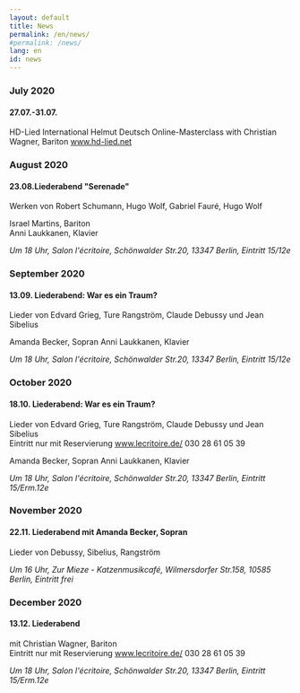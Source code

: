 ```yaml
---
layout: default
title: News
permalink: /en/news/
#permalink: /news/
lang: en
id: news
---
```



### July 2020

#### 27.07.-31.07.

HD-Lied International Helmut Deutsch Online-Masterclass
with Christian Wagner, Bariton
www.hd-lied.net

### August 2020

#### 23.08.Liederabend "Serenade" 

Werken von Robert Schumann, Hugo Wolf, Gabriel Fauré, Hugo Wolf

Israel Martins, Bariton   
Anni Laukkanen, Klavier

_Um 18 Uhr, Salon l'écritoire, Schönwalder Str.20, 13347 Berlin, Eintritt 15/12e_ 

### September 2020

#### 13.09. Liederabend: War es ein Traum? 

Lieder von Edvard Grieg, Ture Rangström, Claude Debussy und Jean Sibelius

Amanda Becker, Sopran
Anni Laukkanen, Klavier

_Um 18 Uhr, Salon l'écritoire, Schönwalder Str.20, 13347 Berlin, Eintritt 15/12e_ 

### October 2020

#### 18.10. Liederabend: War es ein Traum?

Lieder von Edvard Grieg, Ture Rangström, Claude Debussy und Jean Sibelius  
Eintritt nur mit Reservierung www.lecritoire.de/ 030 28 61 05 39

Amanda Becker, Sopran
Anni Laukkanen, Klavier

_Um 18 Uhr, Salon l'écritoire, Schönwalder Str.20, 13347 Berlin, Eintritt 15/Erm.12e_ 

### November 2020

#### 22.11. Liederabend mit Amanda Becker, Sopran

Lieder von Debussy, Sibelius, Rangström

_Um 16 Uhr, Zur Mieze - Katzenmusikcafé, Wilmersdorfer Str.158, 10585 Berlin, Eintritt frei_

### December 2020

#### 13.12. Liederabend  

mit Christian Wagner, Bariton  
Eintritt nur mit Reservierung www.lecritoire.de/ 030 28 61 05 39  

_Um 18 Uhr, Salon l'écritoire, Schönwalder Str.20, 13347 Berlin, Eintritt 15/Erm.12e_ 

